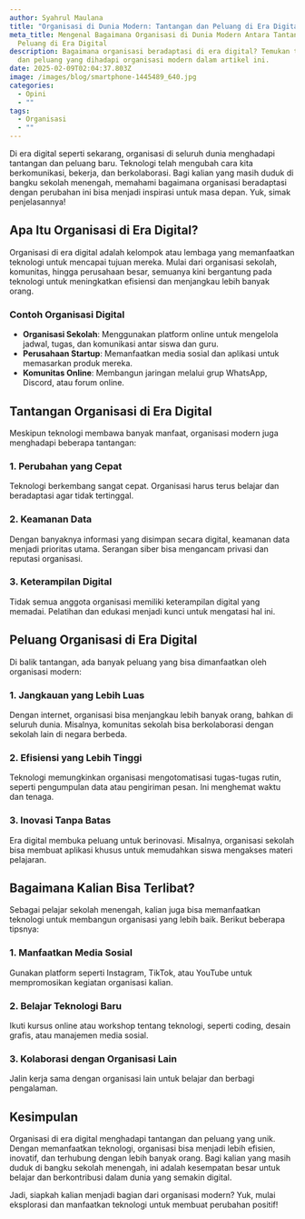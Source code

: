 ```yaml
---
author: Syahrul Maulana
title: "Organisasi di Dunia Modern: Tantangan dan Peluang di Era Digital"
meta_title: Mengenal Bagaimana Organisasi di Dunia Modern Antara Tantangan dan
  Peluang di Era Digital
description: Bagaimana organisasi beradaptasi di era digital? Temukan tantangan
  dan peluang yang dihadapi organisasi modern dalam artikel ini.
date: 2025-02-09T02:04:37.803Z
image: /images/blog/smartphone-1445489_640.jpg
categories:
  - Opini
  - ""
tags:
  - Organisasi
  - ""
---
```

Di era digital seperti sekarang, organisasi di seluruh dunia menghadapi tantangan dan peluang baru. Teknologi telah mengubah cara kita berkomunikasi, bekerja, dan berkolaborasi. Bagi kalian yang masih duduk di bangku sekolah menengah, memahami bagaimana organisasi beradaptasi dengan perubahan ini bisa menjadi inspirasi untuk masa depan. Yuk, simak penjelasannya!

## Apa Itu Organisasi di Era Digital?

Organisasi di era digital adalah kelompok atau lembaga yang memanfaatkan teknologi untuk mencapai tujuan mereka. Mulai dari organisasi sekolah, komunitas, hingga perusahaan besar, semuanya kini bergantung pada teknologi untuk meningkatkan efisiensi dan menjangkau lebih banyak orang.

### Contoh Organisasi Digital
- **Organisasi Sekolah**: Menggunakan platform online untuk mengelola jadwal, tugas, dan komunikasi antar siswa dan guru.
- **Perusahaan Startup**: Memanfaatkan media sosial dan aplikasi untuk memasarkan produk mereka.
- **Komunitas Online**: Membangun jaringan melalui grup WhatsApp, Discord, atau forum online.

## Tantangan Organisasi di Era Digital

Meskipun teknologi membawa banyak manfaat, organisasi modern juga menghadapi beberapa tantangan:

### 1. **Perubahan yang Cepat**
Teknologi berkembang sangat cepat. Organisasi harus terus belajar dan beradaptasi agar tidak tertinggal.

### 2. **Keamanan Data**
Dengan banyaknya informasi yang disimpan secara digital, keamanan data menjadi prioritas utama. Serangan siber bisa mengancam privasi dan reputasi organisasi.

### 3. **Keterampilan Digital**
Tidak semua anggota organisasi memiliki keterampilan digital yang memadai. Pelatihan dan edukasi menjadi kunci untuk mengatasi hal ini.

## Peluang Organisasi di Era Digital

Di balik tantangan, ada banyak peluang yang bisa dimanfaatkan oleh organisasi modern:

### 1. **Jangkauan yang Lebih Luas**
Dengan internet, organisasi bisa menjangkau lebih banyak orang, bahkan di seluruh dunia. Misalnya, komunitas sekolah bisa berkolaborasi dengan sekolah lain di negara berbeda.

### 2. **Efisiensi yang Lebih Tinggi**
Teknologi memungkinkan organisasi mengotomatisasi tugas-tugas rutin, seperti pengumpulan data atau pengiriman pesan. Ini menghemat waktu dan tenaga.

### 3. **Inovasi Tanpa Batas**
Era digital membuka peluang untuk berinovasi. Misalnya, organisasi sekolah bisa membuat aplikasi khusus untuk memudahkan siswa mengakses materi pelajaran.

## Bagaimana Kalian Bisa Terlibat?

Sebagai pelajar sekolah menengah, kalian juga bisa memanfaatkan teknologi untuk membangun organisasi yang lebih baik. Berikut beberapa tipsnya:

### 1. **Manfaatkan Media Sosial**
Gunakan platform seperti Instagram, TikTok, atau YouTube untuk mempromosikan kegiatan organisasi kalian.

### 2. **Belajar Teknologi Baru**
Ikuti kursus online atau workshop tentang teknologi, seperti coding, desain grafis, atau manajemen media sosial.

### 3. **Kolaborasi dengan Organisasi Lain**
Jalin kerja sama dengan organisasi lain untuk belajar dan berbagi pengalaman.

## Kesimpulan

Organisasi di era digital menghadapi tantangan dan peluang yang unik. Dengan memanfaatkan teknologi, organisasi bisa menjadi lebih efisien, inovatif, dan terhubung dengan lebih banyak orang. Bagi kalian yang masih duduk di bangku sekolah menengah, ini adalah kesempatan besar untuk belajar dan berkontribusi dalam dunia yang semakin digital.

Jadi, siapkah kalian menjadi bagian dari organisasi modern? Yuk, mulai eksplorasi dan manfaatkan teknologi untuk membuat perubahan positif!